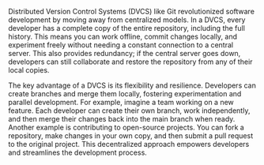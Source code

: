 Distributed Version Control Systems (DVCS) like Git revolutionized software development by moving away from centralized models. In a DVCS, every developer has a complete copy of the entire repository, including the full history. This means you can work offline, commit changes locally, and experiment freely without needing a constant connection to a central server. This also provides redundancy; if the central server goes down, developers can still collaborate and restore the repository from any of their local copies.

The key advantage of a DVCS is its flexibility and resilience. Developers can create branches and merge them locally, fostering experimentation and parallel development. For example, imagine a team working on a new feature. Each developer can create their own branch, work independently, and then merge their changes back into the main branch when ready. Another example is contributing to open-source projects. You can fork a repository, make changes in your own copy, and then submit a pull request to the original project. This decentralized approach empowers developers and streamlines the development process.